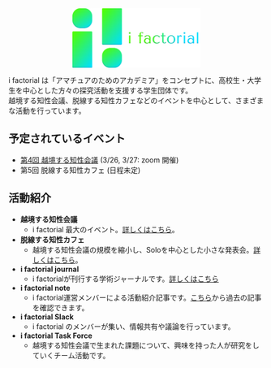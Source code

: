 <img src="./ekkyo/figs/wide.png" width="50%" style="display: block; margin: auto;">

i factorial は「アマチュアのためのアカデミア」をコンセプトに、高校生・大学生を中心とした方々の探究活動を支援する学生団体です。  
越境する知性会議、脱線する知性カフェなどのイベントを中心として、さまざまな活動を行っています。

## 予定されているイベント

- [第4回 越境する知性会議](./ekkyo/event4.md) (3/26, 3/27: zoom 開催)
- 第5回 脱線する知性カフェ (日程未定)

## 活動紹介
- __越境する知性会議__
    - i factorial 最大のイベント。[詳しくはこちら](./ekkyo/ekkyo_about.md)。
- __脱線する知性カフェ__
    - 越境する知性会議の規模を縮小し、Soloを中心とした小さな発表会。[詳しくはこちら](./ekkyo/dassen_about.md)。
- __i factorial journal__
    - i factorialが刊行する学術ジャーナルです。[詳しくはこちら](https://note.com/anabanted/n/n8407c9698f51)
- __i factorial note__
    - i factorial運営メンバーによる活動紹介記事です。[こちら](https://note.com/anabanted/m/maee854bf7adc)から過去の記事を確認できます。
- __i factorial Slack__
    - i factorial のメンバーが集い、情報共有や議論を行っています。
- __i factorial Task Force__
    - 越境する知性会議で生まれた課題について、興味を持った人が研究をしていくチーム活動です。